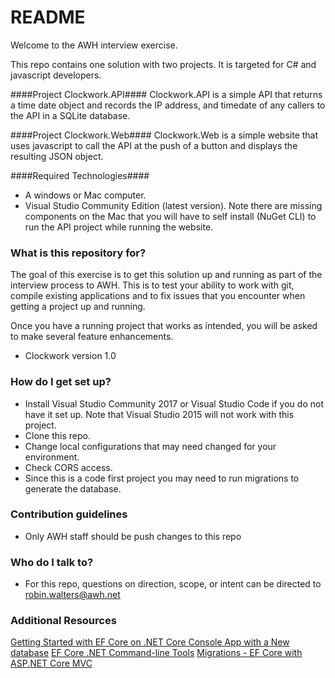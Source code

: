# README #

Welcome to the AWH interview exercise.

This repo contains one solution with two projects.  It is targeted for C# and javascript developers.

####Project Clockwork.API####
Clockwork.API is a simple API that returns a time date object and records the IP address, and timedate of any callers to the API in a SQLite database.

####Project Clockwork.Web####
Clockwork.Web is a simple website that uses javascript to call the API at the push of a button and displays the resulting JSON object.

####Required Technologies####
* A windows or Mac computer.
* Visual Studio Community Edition (latest version).  Note there are missing components on the Mac that you will have to self install (NuGet CLI) to run the API project while running the website.

### What is this repository for? ###
The goal of this exercise is to get this solution up and running as part of the interview process to AWH.  This is to test your ability to work with git, compile existing applications and to fix issues that you encounter when getting a project up and running.

Once you have a running project that works as intended, you will be asked to make several feature enhancements.

* Clockwork version 1.0

### How do I get set up? ###

* Install Visual Studio Community 2017 or Visual Studio Code if you do not have it set up.  Note that Visual Studio 2015 will not work with this project.
* Clone this repo.
* Change local configurations that may need changed for your environment.
* Check CORS access.
* Since this is a code first project you may need to run migrations to generate the database.


### Contribution guidelines ###

* Only AWH staff should be push changes to this repo

### Who do I talk to? ###

* For this repo, questions on direction, scope, or intent can be directed to robin.walters@awh.net

### Additional Resources ###
[Getting Started with EF Core on .NET Core Console App with a New database](https://docs.microsoft.com/en-us/ef/core/get-started/netcore/new-db-sqlite)
[EF Core .NET Command-line Tools](https://docs.microsoft.com/en-us/ef/core/miscellaneous/cli/dotnet)
[Migrations - EF Core with ASP.NET Core MVC](https://docs.microsoft.com/en-us/aspnet/core/data/ef-mvc/migrations#introduction-to-migrations)
